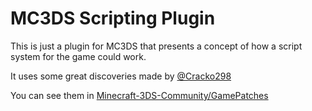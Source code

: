 # MC3DS Scripting Plugin
This is just a plugin for MC3DS that presents a concept of how a script system for the game could work.

It uses some great discoveries made by [@Cracko298](https://github.com/Cracko298)

You can see them in [Minecraft-3DS-Community/GamePatches](https://github.com/Minecraft-3DS-Community/GamePatches)
